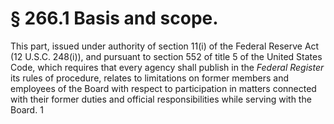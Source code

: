 # § 266.1   Basis and scope.

This part, issued under authority of section 11(i) of the Federal Reserve Act (12 U.S.C. 248(i)), and pursuant to section 552 of title 5 of the United States Code, which requires that every agency shall publish in the _Federal Register_ its rules of procedure, relates to limitations on former members and employees of the Board with respect to participation in matters connected with their former duties and official responsibilities while serving with the Board. 
1

